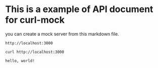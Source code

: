 # This is a example of API document for curl-mock

you can create a mock server from this markdown file.

```curlmock-host
http://localhost:3000
```

```curlmock-request
curl http://localhost:3000
```

```curlmock-response
hello, world!
```